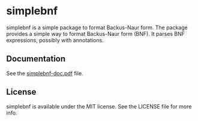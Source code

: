 # simplebnf
simplebnf is a simple package to format Backus-Naur form. The package provides a simple way to format Backus-Naur form (BNF). It parses BNF expressions, possibly with annotations.

## Documentation
See the [simplebnf-doc.pdf](https://github.com/Zeta611/simplebnf/blob/master/simplebnf-doc.pdf) file.

## License
simplebnf is available under the MIT license. See the LICENSE file for more info.
